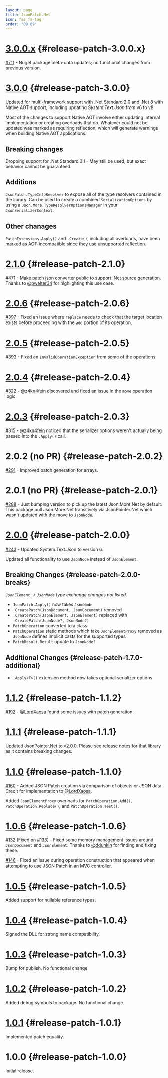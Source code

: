 ```yaml
---
layout: page
title: JsonPatch.Net
icon: fas fa-tag
order: "09.09"
---
```

# [3.0.0.x](https://github.com/gregsdennis/json-everything/pull/712) {#release-patch-3.0.0.x}

[#711](https://github.com/gregsdennis/json-everything/issues/711) - Nuget package meta-data updates; no functional changes from previous version.

# [3.0.0](https://github.com/gregsdennis/json-everything/pull/619) {#release-patch-3.0.0}

Updated for multi-framework support with .Net Standard 2.0 and .Net 8 with Native AOT support, including updating _System.Text.Json_ from v6 to v8.

Most of the changes to support Native AOT involve either updating internal implementation or creating overloads that do.  Whatever could not be updated was marked as requiring reflection, which will generate warnings when building Native AOT applications.

## Breaking changes

Dropping support for .Net Standard 3.1 - May still be used, but exact behavior cannot be guaranteed. 

## Additions

`JsonPatch.TypeInfoResolver` to expose all of the type resolvers contained in the library.  Can be used to create a combined `SerializationOptions` by using a `Json.More.TypeResolverOptionsManager` in your `JsonSerializerContext`.

## Other chanages

`PatchExtensions.Apply()` and `.Create()`, including all overloads, have been marked as AOT-incompatible since they use unsupported reflection.

# [2.1.0](https://github.com/gregsdennis/json-everything/pull/472) {#release-patch-2.1.0}

[#471](https://github.com/gregsdennis/json-everything/issues/397) - Make patch json converter public to support .Net source generation.  Thanks to [@pwelter34](https://github.com/pwelter34) for highlighting this use case.

# [2.0.6](https://github.com/gregsdennis/json-everything/pull/400) {#release-patch-2.0.6}

[#397](https://github.com/gregsdennis/json-everything/issues/397) - Fixed an issue where `replace` needs to check that the target location exists before proceeding with the `add` portion of its operation.

# [2.0.5](https://github.com/gregsdennis/json-everything/pull/394) {#release-patch-2.0.5}

[#393](https://github.com/gregsdennis/json-everything/issues/393) - Fixed an `InvalidOperationException` from some of the operations.

# [2.0.4](https://github.com/gregsdennis/json-everything/pull/323) {#release-patch-2.0.4}

[#322](https://github.com/gregsdennis/json-everything/pull/322) - [@z4kn4fein](https://github.com/z4kn4fein) discovered and fixed an issue in the `move` operation logic.

# [2.0.3](https://github.com/gregsdennis/json-everything/pull/317) {#release-patch-2.0.3}

[#315](https://github.com/gregsdennis/json-everything/pull/315) - [@z4kn4fein](https://github.com/z4kn4fein) noticed that the serializer options weren't actually being passed into the `.Apply()` call.

# 2.0.2 (no PR) {#release-patch-2.0.2}

[#291](https://github.com/gregsdennis/json-everything/pull/291) - Improved patch generation for arrays.

# 2.0.1 (no PR) {#release-patch-2.0.1}

[#288](https://github.com/gregsdennis/json-everything/issues/288) - Just bumping version to pick up the latest Json.More.Net by default.  This package pull Json.More.Net transitively via JsonPointer.Net which wasn't updated with the move to `JsonNode`.

# [2.0.0](https://github.com/gregsdennis/json-everything/pull/280) {#release-patch-2.0.0}

[#243](https://github.com/gregsdennis/json-everything/pull/243) - Updated System.Text.Json to version 6.

Updated all functionality to use `JsonNode` instead of `JsonElement`.

## Breaking Changes {#release-patch-2.0.0-breaks}

_`JsonElement` -> `JsonNode` type exchange changes not listed._

- `JsonPatch.Apply()` now takes `JsonNode`
- `.CreatePatch(JsonDocument, JsonDocument)` removed
- `.CreatePatch(JsonElement, JsonElement)` replaced with `.CreatePatch(JsonNode?, JsonNode?)`
- `PatchOperation` converted to a class
- `PatchOperation` static methods which take `JsonElementProxy` removed as `JsonNode` defines implicit casts for the supported types
- `PatchResult.Result` update to `JsonNode?`

## Additional Changes {#release-patch-1.7.0-additional}

- `.Apply<T>()` extension method now takes optional serializer options

# [1.1.2](https://github.com/gregsdennis/json-everything/pull/196) {#release-patch-1.1.2}

[#192](https://github.com/gregsdennis/json-everything/pull/192) - [@LordXaosa](https://github.com/LordXaosa) found some issues with patch generation.

# [1.1.1](https://github.com/gregsdennis/json-everything/pull/179) {#release-patch-1.1.1}

Updated JsonPointer.Net to v2.0.0.  Please see [release notes](./json-pointer.md) for that library as it contains breaking changes.

# [1.1.0](https://github.com/gregsdennis/json-everything/pull/163) {#release-patch-1.1.0}

[#160](https://github.com/gregsdennis/json-everything/pull/160) - Added JSON Patch creation via comparison of objects or JSON data.  Credit for implementation to [@LordXaosa](https://github.com/LordXaosa).

Added `JsonElementProxy` overloads for `PatchOperation.Add()`, `PatchOperation.Replace()`, and `PatchOperation.Test()`.

# [1.0.6](https://github.com/gregsdennis/json-everything/pull/147) {#release-patch-1.0.6}

[#132](https://github.com/gregsdennis/json-everything/pull/132) (Fixed on [#133](https://github.com/gregsdennis/json-everything/pull/133)) - Fixed some memory management issues around `JsonDocument` and `JsonElement`.  Thanks to [@ddunkin](https://github.com/ddunkin) for finding and fixing these.

[#146](https://github.com/gregsdennis/json-everything/issues/146) - Fixed an issue during operation construction that appeared when attempting to use JSON Patch in an MVC controller.

# [1.0.5](https://github.com/gregsdennis/json-everything/pull/75) {#release-patch-1.0.5}

Added support for nullable reference types.

# [1.0.4](https://github.com/gregsdennis/json-everything/pull/61) {#release-patch-1.0.4}

Signed the DLL for strong name compatibility.

# [1.0.3](https://github.com/gregsdennis/json-everything/commit/4b6c5900f4bfb45119a3dc5c3ce60b7d7a2e8c9e) {#release-patch-1.0.3}

Bump for publish.  No functional change.

# [1.0.2](https://github.com/gregsdennis/json-everything/pull/45) {#release-patch-1.0.2}

Added debug symbols to package.  No functional change.

# [1.0.1](https://github.com/gregsdennis/json-everything/pull/26) {#release-patch-1.0.1}

Implemented patch equality.

# 1.0.0 {#release-patch-1.0.0}

Initial release.
